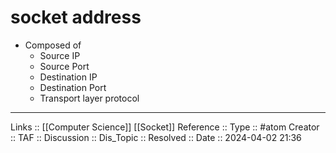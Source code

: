 # socket address

- Composed of
	- Source IP
	- Source Port
	- Destination IP
	- Destination Port
	- Transport layer protocol
---
Links :: [[Computer Science]] [[Socket]]
Reference ::
Type :: #atom
Creator ::
TAF ::
Discussion ::
Dis_Topic :: 
Resolved ::
Date :: 2024-04-02 21:36
